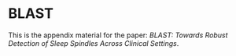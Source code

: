 # BLAST
This is the appendix material for the paper: *BLAST: Towards Robust Detection of Sleep Spindles Across Clinical Settings*.
